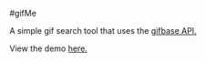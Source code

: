 #gifMe

A simple gif search tool that uses the [gifbase API.](http://gifbase.com/api)

View the demo [here.](https://sii.im/playground/gifme)